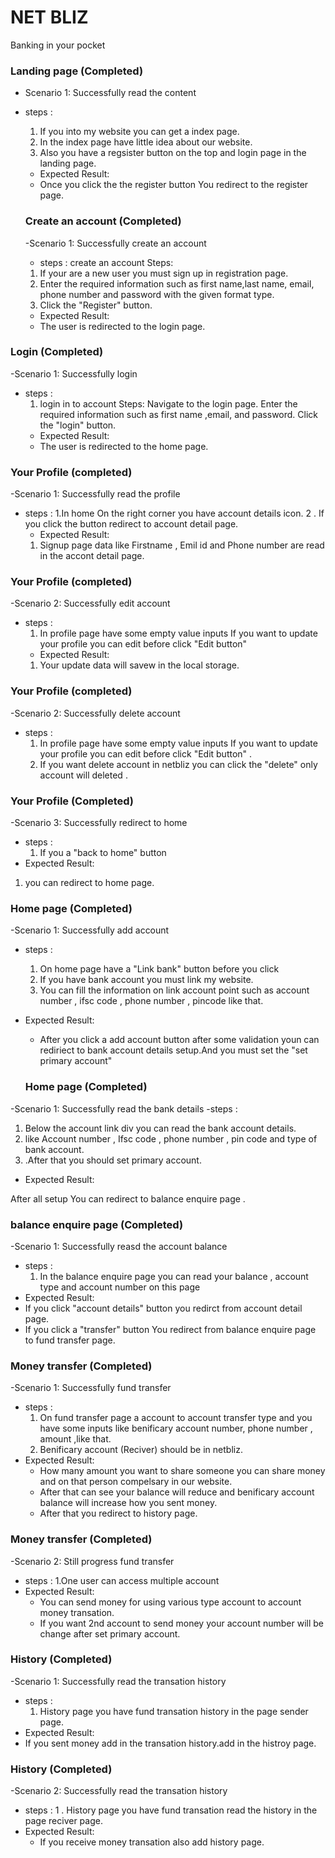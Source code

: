 #  NET BLIZ
 Banking in your pocket

### Landing page  (Completed)
- Scenario 1: Successfully read the content
- steps :
   1. If you into my website you can get a index page.
   2. In the index page have little idea about our website. 
   3. Also you have a regsister button on the top and login page in  the landing page.
  - Expected Result: 
   - Once you click the the register button You redirect to the register page.

  ### Create an account (Completed)
  -Scenario 1: Successfully create an account
  - steps :
    create an account Steps: 
   1. If your are a new user you must sign up in registration page. 
   2. Enter the required information such as first  name,last name, email, 
      phone number and password with the given format type.
   3.  Click the "Register" button. 
    - Expected Result: 
   - The user is redirected to the login page.

### Login (Completed)
-Scenario 1: Successfully login 
- steps :
   1. login in to account Steps: Navigate to the login page. Enter the required information such as
     first name ,email, and password. Click  the "login" button. 
  - Expected Result: 
  - The user is redirected to the home page.

### Your Profile (completed)
-Scenario 1: Successfully read the profile
- steps :
   1.In home On the right corner you have account details icon.
   2 . If you click the button redirect to account detail page.
   - Expected Result:
  1.  Signup page data like Firstname , Emil id and Phone number are read in the accont detail page. 

### Your Profile (completed)
-Scenario 2: Successfully edit account
- steps :
   1.  In profile page have some empty value inputs If you want to update your profile you can edit before click "Edit button"
   - Expected Result:
  1.  Your update data will savew in the local storage. 

### Your Profile (completed)
-Scenario 2: Successfully delete account
- steps :
   1.  In profile page have some empty value inputs If you want to update your profile you can edit before click "Edit button" .
   2.  If you want delete account in netbliz you can click the "delete"  only account will deleted . 

### Your Profile (Completed)
-Scenario 3: Successfully redirect to home
- steps :
   1. If you a "back to home" button
 - Expected Result:
  1.  you can redirect to home page. 

### Home page (Completed)
-Scenario 1: Successfully add account
- steps :
   1. On home page have a "Link bank" button before you click 
   2.  If you have bank account you must link my website.
   3. You can fill the information on link account point such as 
      account number , ifsc code , phone number , pincode like that.
 - Expected Result:
   - After you click a add account button after some validation youn can rediriect to bank account details setup.And you must set the "set primary account"


   ### Home page (Completed)
-Scenario 1: Successfully read the bank details
-steps : 
  1. Below the account link div you can read the bank account details.
  2. like Account number , Ifsc code , phone number , pin code and type of bank account.
  3. .After that you should set primary account.

- Expected Result:

After all setup You can redirect to balance enquire page .


### balance enquire page (Completed)
-Scenario 1: Successfully reasd the account balance
- steps :
   1. In the balance enquire page you can read your balance , account type and account number on this page 
 - Expected Result: 
  -  If you click "account details" button you redirct from account detail page.
   - If you click a "transfer" button You redirect from balance enquire page to fund transfer page.

### Money transfer  (Completed)
-Scenario 1: Successfully fund transfer
- steps :
   1. On fund transfer page a account to account transfer type and you have some inputs like benificary
      account number, phone number , amount ,like that.
   2. Benificary account (Reciver) should be in netbliz.
 - Expected Result: 
   - How many amount you want to share someone you can share money and on that person compelsary in our website.
   - After that can see your balance will reduce and benificary account balance will increase how you sent money.
   - After that you redirect to history page.

### Money transfer  (Completed)
-Scenario 2: Still progress fund transfer
- steps :
   1.One user can access multiple account
 - Expected Result: 
   - You can send money for using various type account to account money transation.
   - If you want 2nd account to send money your account number will be change after set primary account.
   
### History (Completed)
-Scenario 1: Successfully read the transation history
- steps :
   1. History page you have fund transation history in the page sender page.
 - Expected Result: 
 - If you sent money add in the transation history.add in the histroy page.

### History (Completed)
-Scenario 2:  Successfully read the transation history
- steps :
1 . History page you have fund transation read the history in the page reciver page.
 - Expected Result:
   - If you receive money transation also add history page.
